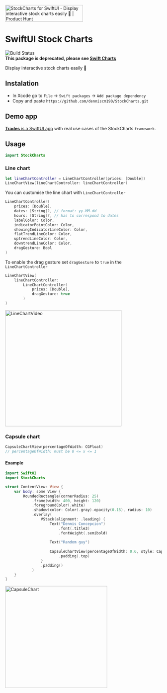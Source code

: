<a href="https://www.producthunt.com/posts/stockcharts-for-swiftui?utm_source=badge-featured&utm_medium=badge&utm_souce=badge-stockcharts-for-swiftui" target="_blank"><img src="https://api.producthunt.com/widgets/embed-image/v1/featured.svg?post_id=295975&theme=dark" alt="StockCharts for SwiftUI - Display interactive stock charts easily 🎉 | Product Hunt" style="width: 250px; height: 54px;" width="250" height="54" /></a>

# SwiftUI Stock Charts 
![Build Status](https://github.com/denniscm190/StockCharts/actions/workflows/swift.yml/badge.svg)   
**This package is deprecated, please see [Swift Charts](https://developer.apple.com/documentation/charts)**   

Display interactive stock charts easily 🎉

## Instalation
- In Xcode go to `File` -> `Swift packages` -> `Add package dependency`
- Copy and paste `https://github.com/denniscm190/StockCharts.git`

## Demo app
[**Trades** is a SwiftUI app](https://github.com/denniscm190/trades-demo) with real use cases of the StockCharts `framework`.  

## Usage
```swift
import StockCharts
```

### Line chart
```swift
let lineChartController = LineChartController(prices: [Double])
LineChartView(lineChartController: lineChartController)
```

You can customise the line chart with `LineChartController`

```swift
LineChartController(
    prices: [Double],
    dates: [String]?, // format: yy-MM-dd
    hours: [String]?, // has to correspond to dates
    labelColor: Color,
    indicatorPointColor: Color,
    showingIndicatorLineColor: Color,
    flatTrendLineColor: Color,
    uptrendLineColor: Color,
    downtrendLineColor: Color,
    dragGesture: Bool
)
```

To enable the drag gesture set `dragGesture` to `true` in the `LineChartController `    

```swift
LineChartView(
    lineChartController:
        LineChartController(
            prices: [Double],
            dragGesture: true
        )
)
```
<img width="374" alt="LineChartVideo" src="https://user-images.githubusercontent.com/66180929/116899623-137c6e80-ac38-11eb-8ec0-e678aea54062.gif">

### Capsule chart
```swift
CapsuleChartView(percentageOfWidth: CGFloat)
// percentageOfWidth: must be 0 <= x <= 1
```

#### Example
```swift
import SwiftUI
import StockCharts

struct ContentView: View {
    var body: some View {
        RoundedRectangle(cornerRadius: 25)
            .frame(width: 400, height: 120)
            .foregroundColor(.white)
            .shadow(color: Color(.gray).opacity(0.15), radius: 10)
            .overlay(
                VStack(alignment: .leading) {
                    Text("Dennis Concepcion")
                        .font(.title3)
                        .fontWeight(.semibold)
                    
                    Text("Random guy")
                    
                    CapsuleChartView(percentageOfWidth: 0.6, style: CapsuleChartStyle(capsuleColor: Color.blue))
                        .padding(.top)
                }
                .padding()
            )
    }
}
```

<img width="328" alt="CapsuleChart" src="https://user-images.githubusercontent.com/66180929/120899384-c2450d80-c62f-11eb-9a56-5a03e97441d2.png">

